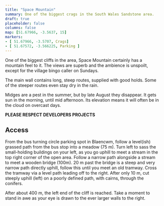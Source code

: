 ```yaml
---
title: "Space Mountain"
summary: One of the biggest crags in the South Wales Sandstone area.
draft: true
placeholder: false
columns: false
map: [51.67966, -3.5637, 15]
markers:
- [ 51.67966, -3.5707, Crags]
- [ 51.67572, -3.566225, Parking ]
---
```




One of the biggest cliffs in the area, Space Mountain certainly has a mountain feel to it. The views are superb and the ambience is unspoilt, except for the village bingo caller on Sundays.

The main wall contains long, steep routes, supplied with good holds. Some of the steeper routes even stay dry in the rain.

Midges are a pest in the summer, but by late August they disappear. It gets sun in the morning, until mid afternoon. Its elevation means it will often be in the cloud on overcast days.

**PLEASE RESPECT DEVELOPERS PROJECTS**


## Access

From the bus turning circle parking spot in Blaencwm, follow a level(ish) grassed path from the bus stop into a meadow (75 m). Turn left to sass the small-holding buildings on your left, as you go uphill to meet a stream in the top right corner of the open area. Follow a narrow path alongside a stream to meet a wooden bridge (100m). 20 m past the bridge is a steep and very narrow path directly uphill, follow this until you meet an old tramway. Cross the tramway via a level path leading off to the right. After only 10 m, cut steeply uphill (left) on a poorly defined path, with cairns, through the conifers.

After about 400 m, the left end of the cliff is reached. Take a moment to stand in awe as your eye is drawn to the ever larger walls to the right. 